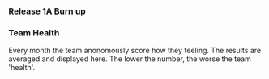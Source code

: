### Release 1A Burn up
<div id="chart"></div>
<script>
var chart = c3.generate({

size: {
height: 240,
width: 480
},

data: {
x: 'x',
columns: [
['x', 1, 2, 3, 4, 5, 6,7],
['done', 15.3, 15, 16, 0, 0, 0, 0],
['to do', 42.8, 40, 29, 0, 0, 0, 0],
['required', 7, 16, 21, 27, 33, 40, 47],
],

type: 'bar',
types: {
required: 'line',
},

groups: [ 
['to do','done'] ] 
},

legend: {
position: 'right'
},

bindto: '#chart'

});
</script>



### Team Health
<div id="chart1"></div>
<script>
var chart = c3.generate({
size: {
height: 240,
width: 480
},

data: {
columns: [
['data1', 2.8, 3.3],
['data2', 2.8, 4.0],
['data3', 3.2, 3.5],
['data4', 3.2, 3.8],
['data5', 3.0, 4.5],
['data6', 3.0, 3.8],
['data7', 3.4, 2.8],
['data8', 3.4, 3.5],
['data9', 2.6, 3.5],
['data10', 4.0, 4.0],
['data11', 3.2, 3.8],
['data12', 3.6, 3.0]
],

names: {
data1: 'I am not happy with my working environment',
data2: 'I dont know whats going on',
data3: 'I dont feel I can raise anything with the whole team',
data4: 'I dont feel my voice is being heard',
data5: 'I dont feel my work contributes to the goal',
data6: 'I dont feel supported by my team',
data7: 'I dont get enough time to tackle technical debt',
data8: 'I dont get time to improve my skills/knowledge',
data9: 'I dont know what work is next',
data10:'I dont understand the work that I am doing',
data11:'I feel like I am working on my own',
data12:'I feel like work is being pushed on me'
},

types: {
data1: 'area-spline',
data2: 'area-spline',
data3: 'area-spline',
data4: 'area-spline',
data5: 'area-spline',
data6: 'area-spline',
data7: 'area-spline',
data8: 'area-spline',
data9: 'area-spline',
data10: 'area-spline',
data11: 'area-spline',
data12: 'area-spline'
},

groups: 
[['data1', 'data2', 'data3', 'data4', 'data5', 'data6', 'data7', 'data8', 'data9','data10','data11','data12']]
},

legend: {
position: 'right'
},

bindto: '#chart1'

});
</script>
Every month the team anonomously score how they feeling. The results are averaged and displayed here. The lower the number, the worse the team 'health'.
